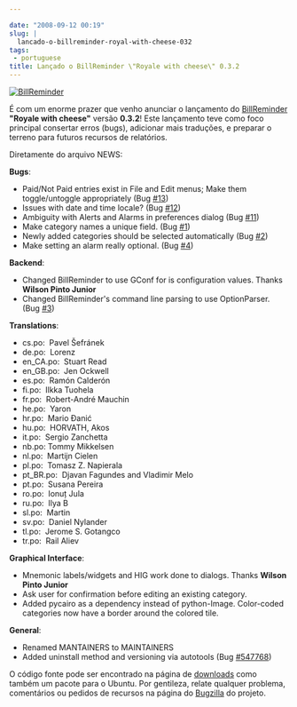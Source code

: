 ```yaml
---

date: "2008-09-12 00:19"
slug: |
  lancado-o-billreminder-royal-with-cheese-032
tags:
 - portuguese
title: Lançado o BillReminder \"Royale with cheese\" 0.3.2
---
```


[![BillReminder](http://farm1.static.flickr.com/155/426001389_82fe3885b7_m.jpg)](http://www.flickr.com/photos/ogmaciel/426001389/)

É com um enorme prazer que venho anunciar o lançamento do
[BillReminder](http://billreminder.gnulinuxbrasil.org) **"Royale with
cheese"** versão **0.3.2**! Este lançamento teve como foco principal
consertar erros (bugs), adicionar mais traduções, e preparar o terreno
para futuros recursos de relatórios.

Diretamente do arquivo NEWS:

**Bugs**:

-   Paid/Not Paid entries exist in File and Edit menus; Make them
    toggle/untoggle appropriately (Bug
    [\#13](http://code.google.com/p/billreminder/issues/detail?id=13))
-   Issues with date and time locale? (Bug
    [\#12](http://code.google.com/p/billreminder/issues/detail?id=12))
-   Ambiguity with Alerts and Alarms in preferences dialog (Bug
    [\#11](http://code.google.com/p/billreminder/issues/detail?id=11))
-   Make category names a unique field. (Bug
    [\#1](http://code.google.com/p/billreminder/issues/detail?id=1))
-   Newly added categories should be selected automatically (Bug
    [\#2](http://code.google.com/p/billreminder/issues/detail?id=2))
-   Make setting an alarm really optional. (Bug
    [\#4](http://code.google.com/p/billreminder/issues/detail?id=4))

**Backend**:

-   Changed BillReminder to use GConf for is configuration values.
    Thanks **Wilson Pinto Junior**
-   Changed BillReminder's command line parsing to use OptionParser.
    (Bug
    [\#3](http://code.google.com/p/billreminder/issues/detail?id=3))

**Translations**:

-   cs.po:  Pavel Šefránek
-   de.po:  Lorenz
-   en_CA.po:  Stuart Read
-   en_GB.po:  Jen Ockwell
-   es.po:  Ramón Calderón
-   fi.po:  Ilkka Tuohela
-   fr.po:  Robert-André Mauchin
-   he.po:  Yaron
-   hr.po:  Mario Đanić
-   hu.po:  HORVATH, Akos
-   it.po:  Sergio Zanchetta
-   nb.po: Tommy Mikkelsen
-   nl.po:  Martijn Cielen
-   pl.po:  Tomasz Z. Napierala
-   pt_BR.po:  Djavan Fagundes and Vladimir Melo
-   pt.po:  Susana Pereira
-   ro.po:  Ionuț Jula
-   ru.po:  Ilya B
-   sl.po:  Martin
-   sv.po:  Daniel Nylander
-   tl.po:  Jerome S. Gotangco
-   tr.po:  Rail Aliev

**Graphical Interface**:

-   Mnemonic labels/widgets and HIG work done to dialogs. Thanks
    **Wilson Pinto Junior**
-   Ask user for confirmation before editing an existing category.
-   Added pycairo as a dependency instead of python-Image. Color-coded
    categories now have a border around the colored tile.

**General**:

-   Renamed MANTAINERS to MAINTAINERS
-   Added uninstall method and versioning via autotools (Bug
    [\#547768](http://bugzilla.gnome.org/show_bug.cgi?id=547768))

O código fonte pode ser encontrado na página de
[downloads](http://billreminder.gnulinuxbrasil.org/?page_id=26) como
também um pacote para o Ubuntu. Por gentileza, relate qualquer problema,
comentários ou pedidos de recursos na página do
[Bugzilla](http://bugzilla.gnome.org/enter_bug.cgi?product=billreminder)
do projeto.
